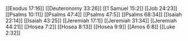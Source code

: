 [[Exodus 17:16]]
[[Deuteronomy 33:26]]
[[1 Samuel 15:2]]
[[Job 24:23]]
[[Psalms 10:11]]
[[Psalms 47:4]]
[[Psalms 47:5]]
[[Psalms 68:34]]
[[Isaiah 22:14]]
[[Isaiah 43:25]]
[[Jeremiah 17:1]]
[[Jeremiah 31:34]]
[[Jeremiah 44:21]]
[[Hosea 7:2]]
[[Hosea 8:13]]
[[Hosea 9:9]]
[[Amos 6:8]]
[[Luke 2:32]]
